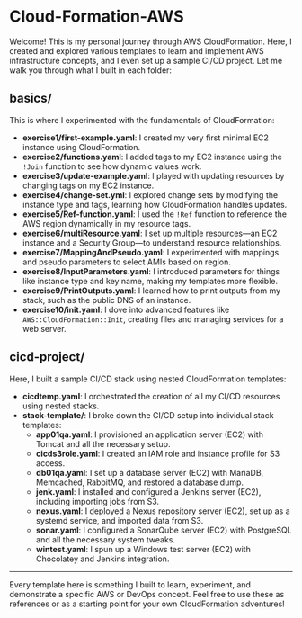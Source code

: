 # Cloud-Formation-AWS

Welcome! This is my personal journey through AWS CloudFormation. Here, I created and explored various templates to learn and implement AWS infrastructure concepts, and I even set up a sample CI/CD project. Let me walk you through what I built in each folder:

## basics/
This is where I experimented with the fundamentals of CloudFormation:

- **exercise1/first-example.yaml**: I created my very first minimal EC2 instance using CloudFormation.
- **exercise2/functions.yaml**: I added tags to my EC2 instance using the `!Join` function to see how dynamic values work.
- **exercise3/update-example.yaml**: I played with updating resources by changing tags on my EC2 instance.
- **exercise4/change-set.yml**: I explored change sets by modifying the instance type and tags, learning how CloudFormation handles updates.
- **exercise5/Ref-function.yaml**: I used the `!Ref` function to reference the AWS region dynamically in my resource tags.
- **exercise6/multiResource.yaml**: I set up multiple resources—an EC2 instance and a Security Group—to understand resource relationships.
- **exercise7/MappingAndPseudo.yaml**: I experimented with mappings and pseudo parameters to select AMIs based on region.
- **exercise8/InputParameters.yaml**: I introduced parameters for things like instance type and key name, making my templates more flexible.
- **exercise9/PrintOutputs.yaml**: I learned how to print outputs from my stack, such as the public DNS of an instance.
- **exercise10/init.yaml**: I dove into advanced features like `AWS::CloudFormation::Init`, creating files and managing services for a web server.

## cicd-project/
Here, I built a sample CI/CD stack using nested CloudFormation templates:

- **cicdtemp.yaml**: I orchestrated the creation of all my CI/CD resources using nested stacks.
- **stack-template/**: I broke down the CI/CD setup into individual stack templates:
  - **app01qa.yaml**: I provisioned an application server (EC2) with Tomcat and all the necessary setup.
  - **cicds3role.yaml**: I created an IAM role and instance profile for S3 access.
  - **db01qa.yaml**: I set up a database server (EC2) with MariaDB, Memcached, RabbitMQ, and restored a database dump.
  - **jenk.yaml**: I installed and configured a Jenkins server (EC2), including importing jobs from S3.
  - **nexus.yaml**: I deployed a Nexus repository server (EC2), set up as a systemd service, and imported data from S3.
  - **sonar.yaml**: I configured a SonarQube server (EC2) with PostgreSQL and all the necessary system tweaks.
  - **wintest.yaml**: I spun up a Windows test server (EC2) with Chocolatey and Jenkins integration.

---

Every template here is something I built to learn, experiment, and demonstrate a specific AWS or DevOps concept. Feel free to use these as references or as a starting point for your own CloudFormation adventures!